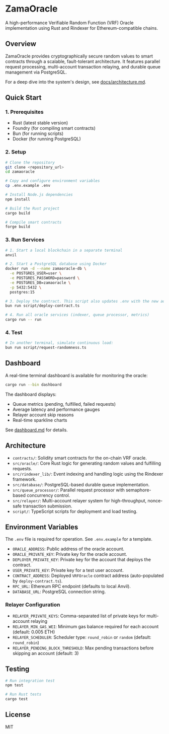 # ZamaOracle

A high-performance Verifiable Random Function (VRF) Oracle implementation using Rust and Rindexer for Ethereum-compatible chains.

## Overview

ZamaOracle provides cryptographically secure random values to smart contracts through a scalable, fault-tolerant architecture. It features parallel request processing, multi-account transaction relaying, and durable queue management via PostgreSQL.

For a deep dive into the system's design, see [docs/architecture.md](docs/architecture.md).

## Quick Start

### 1. Prerequisites

- Rust (latest stable version)
- Foundry (for compiling smart contracts)
- Bun (for running scripts)
- Docker (for running PostgreSQL)

### 2. Setup

```bash
# Clone the repository
git clone <repository_url>
cd zamaoracle

# Copy and configure environment variables
cp .env.example .env

# Install Node.js dependencies
npm install

# Build the Rust project
cargo build

# Compile smart contracts
forge build
```

### 3. Run Services

```bash
# 1. Start a local blockchain in a separate terminal
anvil

# 2. Start a PostgreSQL database using Docker
docker run -d --name zamaoracle-db \
  -e POSTGRES_USER=user \
  -e POSTGRES_PASSWORD=password \
  -e POSTGRES_DB=zamaoracle \
  -p 5432:5432 \
  postgres:15

# 3. Deploy the contract. This script also updates .env with the new address.
bun run script/deploy-contract.ts

# 4. Run all oracle services (indexer, queue processor, metrics)
cargo run -- run
```

### 4. Test

```bash
# In another terminal, simulate continuous load:
bun run script/request-randomness.ts
```

## Dashboard

A real-time terminal dashboard is available for monitoring the oracle:

```bash
cargo run --bin dashboard
```

The dashboard displays:

- Queue metrics (pending, fulfilled, failed requests)
- Average latency and performance gauges
- Relayer account skip reasons
- Real-time sparkline charts

See [dashboard.md](dashboard.md) for details.

## Architecture

- `contracts/`: Solidity smart contracts for the on-chain VRF oracle.
- `src/oracle/`: Core Rust logic for generating random values and fulfilling requests.
- `src/rindexer_lib/`: Event indexing and handling logic using the Rindexer framework.
- `src/database/`: PostgreSQL-based durable queue implementation.
- `src/queue_processor/`: Parallel request processor with semaphore-based concurrency control.
- `src/relayer/`: Multi-account relayer system for high-throughput, nonce-safe transaction submission.
- `script/`: TypeScript scripts for deployment and load testing.

## Environment Variables

The `.env` file is required for operation. See `.env.example` for a template.

- `ORACLE_ADDRESS`: Public address of the oracle account.
- `ORACLE_PRIVATE_KEY`: Private key for the oracle account.
- `DEPLOYER_PRIVATE_KEY`: Private key for the account that deploys the contract.
- `USER_PRIVATE_KEY`: Private key for a test user account.
- `CONTRACT_ADDRESS`: Deployed `VRFOracle` contract address (auto-populated by `deploy-contract.ts`).
- `RPC_URL`: Ethereum RPC endpoint (defaults to local Anvil).
- `DATABASE_URL`: PostgreSQL connection string.

### Relayer Configuration

- `RELAYER_PRIVATE_KEYS`: Comma-separated list of private keys for multi-account relaying
- `RELAYER_MIN_GAS_WEI`: Minimum gas balance required for each account (default: 0.005 ETH)
- `RELAYER_SCHEDULER`: Scheduler type: `round_robin` or `random` (default: `round_robin`)
- `RELAYER_PENDING_BLOCK_THRESHOLD`: Max pending transactions before skipping an account (default: 3)

## Testing

```bash
# Run integration test
npm test

# Run Rust tests
cargo test
```

## License

MIT
